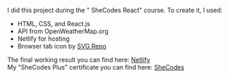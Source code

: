 I did this project during the " SheCodes React" course. To create it, I used:<br/>
<ul>
<li>HTML, CSS, and React.js</li>
<li>API from OpenWeatherMap.org</li>
<li>Netlify for hosting</li>
<li>Browser tab icon by <a href="https://www.svgrepo.com/">SVG Repo</a></li>
</ul>
The final working result you can find here: <a href="https://effervescent-sable-d2e99c.netlify.app/">Netlify</a> <br/>
My "SheCodes Plus" certificate you can find here: <a href="https://www.shecodes.io/certificates/e17d8f7d1dfb6d8df4f61b5eab3aa39d">SheCodes</a>
